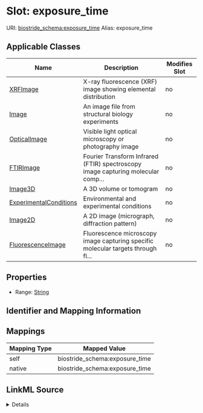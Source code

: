 

# Slot: exposure_time 



URI: [biostride_schema:exposure_time](https://w3id.org/biostride/schema/exposure_time)
Alias: exposure_time

<!-- no inheritance hierarchy -->





## Applicable Classes

| Name | Description | Modifies Slot |
| --- | --- | --- |
| [XRFImage](XRFImage.md) | X-ray fluorescence (XRF) image showing elemental distribution |  no  |
| [Image](Image.md) | An image file from structural biology experiments |  no  |
| [OpticalImage](OpticalImage.md) | Visible light optical microscopy or photography image |  no  |
| [FTIRImage](FTIRImage.md) | Fourier Transform Infrared (FTIR) spectroscopy image capturing molecular comp... |  no  |
| [Image3D](Image3D.md) | A 3D volume or tomogram |  no  |
| [ExperimentalConditions](ExperimentalConditions.md) | Environmental and experimental conditions |  no  |
| [Image2D](Image2D.md) | A 2D image (micrograph, diffraction pattern) |  no  |
| [FluorescenceImage](FluorescenceImage.md) | Fluorescence microscopy image capturing specific molecular targets through fl... |  no  |






## Properties

* Range: [String](String.md)




## Identifier and Mapping Information







## Mappings

| Mapping Type | Mapped Value |
| ---  | ---  |
| self | biostride_schema:exposure_time |
| native | biostride_schema:exposure_time |




## LinkML Source

<details>
```yaml
name: exposure_time
alias: exposure_time
domain_of:
- Image
- ExperimentalConditions
range: string

```
</details>